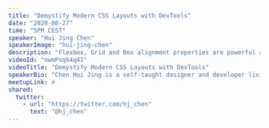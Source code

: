 ```yaml
---
title: "Demystify Modern CSS Layouts with DevTools"
date: "2020-08-27"
time: "5PM CEST"
speaker: "Hui Jing Chen"
speakerImage: "hui-jing-chen"
description: "Flexbox, Grid and Box alignment properties are powerful and versatile new additions to our web development toolkit. However, they may be slightly confusing to wrap your head around if you do not completely understand how browsers interpret the CSS values you assign. Although we tend to associate DevTools with debugging, Firefox DevTools comes with features that can help visualise how these properties work, and better understand what's going on as the viewport size changes."
videoId: "nwmPsqX4q4I"
videoTitle: "Demystify Modern CSS Layouts with DevTools"
speakerBio: "Chen Hui Jing is a self-taught designer and developer living in Singapore, with an inordinate love for CSS, as evidenced by her blog, that is mostly about CSS, and her tweets, which are largely about typography and the web. She used to play basketball full-time and launched her web career during downtime between training sessions. Hui Jing is currently focusing on growing developer engagement around the APAC region."
meetupLink: #
shared:
  twitter:
    - url: "https://twitter.com/hj_chen"
      text: "@hj_chen"
---
```


